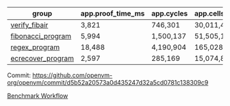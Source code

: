 | group | app.proof_time_ms | app.cycles | app.cells_used | leaf.proof_time_ms | leaf.cycles | leaf.cells_used |
| -- | -- | -- | -- | -- | -- | -- |
| [verify_fibair](https://github.com/openvm-org/openvm/blob/benchmark-results/benchmarks/verify_fibair-d5b52a20573a0d435247d32a5cd0781c138309c9.md) | 3,821 |  746,301 |  30,011,454 |- | - | - |
| [fibonacci_program](https://github.com/openvm-org/openvm/blob/benchmark-results/benchmarks/fibonacci-d5b52a20573a0d435247d32a5cd0781c138309c9.md) | 5,994 |  1,500,137 |  51,505,102 | 15,127 |  3,171,635 |  128,861,207 |
| [regex_program](https://github.com/openvm-org/openvm/blob/benchmark-results/benchmarks/regex-d5b52a20573a0d435247d32a5cd0781c138309c9.md) | 18,488 |  4,190,904 |  165,028,173 | 30,448 |  6,523,669 |  291,307,369 |
| [ecrecover_program](https://github.com/openvm-org/openvm/blob/benchmark-results/benchmarks/ecrecover-d5b52a20573a0d435247d32a5cd0781c138309c9.md) | 2,597 |  285,169 |  15,074,875 | 42,569 |  9,651,998 |  439,994,481 |


Commit: https://github.com/openvm-org/openvm/commit/d5b52a20573a0d435247d32a5cd0781c138309c9

[Benchmark Workflow](https://github.com/openvm-org/openvm/actions/runs/12677653192)
